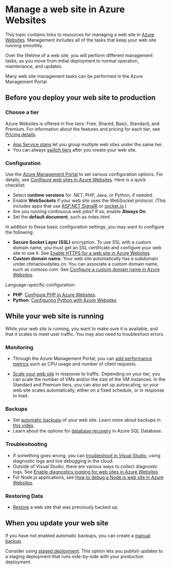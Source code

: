 <properties 
	pageTitle="Manage a web site in Azure Websites" 
	description="Links to resources for managing a web site in Azure Websites." 
	services="app-service\web" 
	documentationCenter="" 
	authors="erikre" 
	manager="wpickett" 
	editor=""/>

<tags
	ms.service="app-service-web"
	ms.date="10/28/2015"
	wacn.date=""/>

# Manage a web site in Azure Websites

This topic contains links to resources for managing a web site in [Azure Websites](/documentation/services/web-sites/). Management includes all of the tasks that keep your web site running smoothly. 

Over the lifetime of a web site, you will perform different management tasks, as you move from initial deployment to normal operation, maintenance, and updates.

Many web site management tasks can be performed in the Azure Management Portal.

## Before you deploy your web site to production

### Choose a tier

Azure Websites is offered in five tiers: Free, Shared, Basic, Standard, and Premium. For information about the features and pricing for each tier, see [Pricing details](/home/features/web-site/#price). 

- [App Service plans](/documentation/articles/azure-web-sites-web-hosting-plans-in-depth-overview) let you group multiple web sites under the same tier.
- You can always [switch tiers](/documentation/articles/web-sites-scale) after you create your web site.

### Configuration

Use the [Azure Management Portal](https://manage.windowsazure.cn/) to set various configuration options. For details, see [Configure web sites in Azure Websites](/documentation/articles/web-sites-configure). Here is a quick checklist:

- Select **runtime versions** for .NET, PHP, Java, or Python, if needed.
- Enable **WebSockets** if your web site uses the WebSocket protocol. (This includes apps that use [ASP.NET SignalR](http://www.asp.net/signalr) or [socket.io](/documentation/articles/web-sites-nodejs-chat-app-socketio).)
- Are you running continuous web jobs? If so, enable **Always On**.
- Set the **default document**, such as index.html.

In addition to these basic configuration settings, you may want to configure the following:

- **Secure Socket Layer (SSL)** encryption. To use SSL with a custom domain name, you must get an SSL certificate and configure your web site to use it. See [Enable HTTPS for a web site in Azure Websites](/documentation/articles/web-sites-configure-ssl-certificate).
- **Custom domain name.** Your web site automatically has a subdomain under chinacloudsites.cn. You can associate a custom domain name, such as contoso.com. See [Configure a custom domain name in Azure Websites](/documentation/articles/web-sites-custom-domain-name).

Language-specific configuration:

- **PHP**: [Configure PHP in Azure Websites](/documentation/articles/web-sites-php-configure).
- **Python**: [Configuring Python with Azure Websites](/documentation/articles/web-sites-python-configure)


## While your web site is running

While your web site is running, you want to make sure it is available, and that it scales to meet user traffic. You may also need to troubleshoot errors.

### Monitoring

- Through the Azure Management Portal, you can [add performance metrics](/documentation/articles/web-sites-monitor) such as CPU usage and number of client requests.
<!-- deleted by customization
- For deeper insight, use New Relic to monitor and manage performance. See [.NET web site in Azure Websites with New Relic application performance management](/documentation/articles/store-new-relic-web-sites-dotnet-application-performance-management).
-->
- [Scale your web site](/documentation/articles/web-sites-scale) in response to traffic. Depending on your tier, you can scale the number of VMs and/or the size of the VM instances. In the Standard and Premium tiers, you can also set up autoscaling, so your web site scales automatically, either on a fixed schedule, or in response to load.  
 
### Backups

- Set [automatic backups](/documentation/articles/web-sites-backup) of your web site. Learn more about backups in [this video](http://azure.microsoft.com/documentation/videos/azure-websites-automatic-and-easy-backup/).
- Learn about the options for [database recovery](/documentation/articles/sql-database-business-continuity) in Azure SQL Database.

### Troubleshooting

- If something goes wrong, you can [troubleshoot in Visual Studio](/documentation/articles/web-sites-dotnet-troubleshoot-visual-studio#remotedebug), using diagnostic logs and live debugging in the cloud. 
- Outside of Visual Studio, there are various ways to collect diagnostic logs. See [Enable diagnostics logging for web sites in Azure Websites](/documentation/articles/web-sites-enable-diagnostic-log).
- For Node.js applications, see [How to debug a Node.js web site in Azure Websites](/documentation/articles/web-sites-nodejs-debug).

### Restoring Data

- [Restore](/documentation/articles/web-sites-restore) a web site that was previously backed up.


## When you update your web site

If you have not enabled automatic backups, you can create a [manual backup](/documentation/articles/web-sites-backup).

Consider using [staged deployment](/documentation/articles/web-sites-staged-publishing). This option lets you publish updates to a staging deployment that runs side-by-side with your production deployment. 

<!-- deleted by customization
If you use Visual Studio Team Services, you can set up continuous deployment from source control:

- [Using Team Foundation Version Control (TFVC)](/documentation/articles/cloud-services-continuous-delivery-use-vso) 
- [Using Git](/documentation/articles/cloud-services-continuous-delivery-use-vso-git)
 
[AZURE.INCLUDE [app-service-web-whats-changed](../includes/app-service-web-whats-changed.md)]

[AZURE.INCLUDE [app-service-web-try-app-service](../includes/app-service-web-try-app-service.md)]
 
-->
<!-- Anchors. -->


[Before you deploy your site to production]: #before-you-deploy-your-site-to-production
[While your website is running]: #while-your-website-is-running
[When you update your website]: #when-you-update-your-website

  

